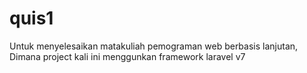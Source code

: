 # quis1
Untuk menyelesaikan matakuliah pemograman web berbasis lanjutan, Dimana project kali ini menggunkan framework laravel v7
